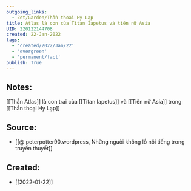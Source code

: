 ```yaml
---
outgoing_links:
  - Zet/Garden/Thần thoại Hy Lạp
title: Atlas là con của Titan Iapetus và tiên nữ Asia
UID: 220122144708
created: 22-Jan-2022
tags:
  - 'created/2022/Jan/22'
  - 'evergreen'
  - 'permanent/fact'
publish: True
---
```

## Notes:
[[Thần Atlas]] là con trai của [[Titan Iapetus]] và [[Tiên nữ Asia]] trong [[Thần thoại Hy Lạp]]

## Source:
- [[@ peterpotter90.wordpress, Những người khổng lồ nổi tiếng trong truyền thuyết]]


## Created:
- [[2022-01-22]]

